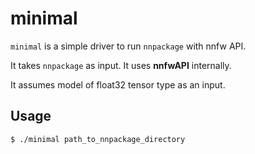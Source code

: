 # minimal

`minimal` is a simple driver to run `nnpackage` with nnfw API.

It takes `nnpackage` as input. It uses **nnfwAPI** internally.

It assumes model of float32 tensor type as an input.

## Usage

```
$ ./minimal path_to_nnpackage_directory
```
